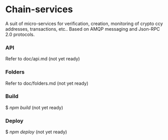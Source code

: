 # Chain-services #

A suit of micro-services for verification, creation, monitoring of crypto ccy addresses, transactions, etc..
Based on AMQP messaging and Json-RPC 2.0 protocols. 

### API
Refer to doc/api.md (not yet ready)

### Folders
Refer to doc/folders.md (not yet ready)

### Build
$ _npm build_ (not yet ready)

### Deploy
$ _npm deploy_ (not yet ready)
